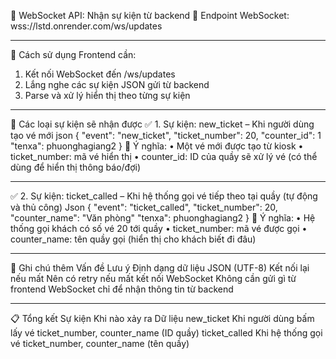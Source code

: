 📡 WebSocket API: Nhận sự kiện từ backend
🔌 Endpoint WebSocket:
wss://lstd.onrender.com/ws/updates
________________________________________
🔁 Cách sử dụng
Frontend cần:
1.	Kết nối WebSocket đến /ws/updates
2.	Lắng nghe các sự kiện JSON gửi từ backend
3.	Parse và xử lý hiển thị theo từng sự kiện
________________________________________
📨 Các loại sự kiện sẽ nhận được
✅ 1. Sự kiện: new_ticket – Khi người dùng tạo vé mới
json
{
  "event": "new_ticket",
  "ticket_number": 20,
  "counter_id": 1
  "tenxa": phuonghagiang2
}
📌 Ý nghĩa:
•	Một vé mới được tạo từ kiosk
•	ticket_number: mã vé hiển thị
•	counter_id: ID của quầy sẽ xử lý vé (có thể dùng để hiển thị thông báo/đợi)
________________________________________
✅ 2. Sự kiện: ticket_called – Khi hệ thống gọi vé tiếp theo tại quầy (tự động và thủ công)
Json
{
  "event": "ticket_called",
  "ticket_number": 20,
  "counter_name": "Văn phòng"
  "tenxa": phuonghagiang2
}
📌 Ý nghĩa:
•	Hệ thống gọi khách có số vé 20 tới quầy
•	ticket_number: mã vé được gọi
•	counter_name: tên quầy gọi (hiển thị cho khách biết đi đâu)
________________________________________

📌 Ghi chú thêm
Vấn đề	Lưu ý
Định dạng dữ liệu	JSON (UTF-8)
Kết nối lại nếu mất	Nên có retry nếu mất kết nối WebSocket
Không cần gửi gì từ frontend	WebSocket chỉ để nhận thông tin từ backend
________________________________________
📋 Tổng kết
Sự kiện	Khi nào xảy ra	Dữ liệu
new_ticket	Khi người dùng bấm lấy vé	ticket_number, counter_name (ID quầy)
ticket_called	Khi hệ thống gọi vé	ticket_number, counter_name (tên quầy)

